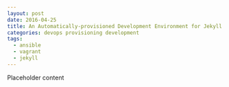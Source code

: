 ```yaml
---
layout: post
date: 2016-04-25
title: An Automatically-provisioned Development Environment for Jekyll
categories: devops provisioning development
tags:
  - ansible
  - vagrant
  - jekyll
---
```


Placeholder content
